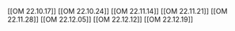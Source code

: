 [[OM 22.10.17]]
[[OM 22.10.24]]
[[OM 22.11.14]]
[[OM 22.11.21]]
[[OM 22.11.28]]
[[OM 22.12.05]]
[[OM 22.12.12]]
[[OM 22.12.19]]



